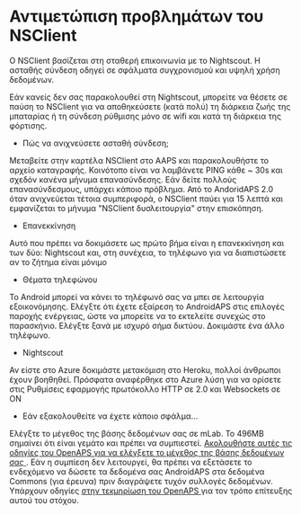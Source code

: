 # Αντιμετώπιση προβλημάτων του NSClient

Ο NSClient βασίζεται στη σταθερή επικοινωνία με το Nightscout. Η ασταθής σύνδεση οδηγεί σε σφάλματα συγχρονισμού και υψηλή χρήση δεδομένων.

Εάν κανείς δεν σας παρακολουθεί στη Nightscout, μπορείτε να θέσετε σε παύση το NSClient για να αποθηκεύσετε (κατά πολύ) τη διάρκεια ζωής της μπαταρίας ή τη σύνδεση ρύθμισης μόνο σε wifi και κατά τη διάρκεια της φόρτισης.

* Πώς να ανιχνεύσετε ασταθή σύνδεση;

Μεταβείτε στην καρτέλα NSClient στο AAPS και παρακολουθήστε το αρχείο καταγραφής. Κοινότοπο είναι να λαμβάνετε PING κάθε ~ 30s και σχεδόν κανένα μήνυμα επανασύνδεσης. Εάν δείτε πολλούς επανασύνδεσμους, υπάρχει κάποιο πρόβλημα. Από το AndoridAPS 2.0 όταν ανιχνεύεται τέτοια συμπεριφορά, ο NSClient παύει για 15 λεπτά και εμφανίζεται το μήνυμα "NSClient δυσλειτουργία" στην επισκόπηση.

* Επανεκκίνηση

Αυτό που πρέπει να δοκιμάσετε ως πρώτο βήμα είναι η επανεκκίνηση και των δύο: Nightscout και, στη συνέχεια, το τηλέφωνο για να διαπιστώσετε αν το ζήτημα είναι μόνιμο

* Θέματα τηλεφώνου

Το Android μπορεί να κάνει το τηλέφωνό σας να μπει σε λειτουργία εξοικονόμησης. Ελέγξτε ότι έχετε εξαίρεση το AndroidAPS στις επιλογές παροχής ενέργειας, ώστε να μπορείτε να το εκτελείτε συνεχώς στο παρασκήνιο. Ελέγξτε ξανά με ισχυρό σήμα δικτύου. Δοκιμάστε ένα άλλο τηλέφωνο.

* Nightscout

Αν είστε στο Azure δοκιμάστε μετακόμιση στο Heroku, πολλοί άνθρωποι έχουν βοηθηθεί. Πρόσφατα αναφέρθηκε στο Azure λύση για να ορίσετε στις Ρυθμίσεις εφαρμογής πρωτόκολλο HTTP σε 2.0 και Websockets σε ON

* Εάν εξακολουθείτε να έχετε κάποιο σφάλμα...

Ελέγξτε το μέγεθος της βάσης δεδομένων σας σε mLab. Το 496MB σημαίνει ότι είναι γεμάτο και πρέπει να συμπιεστεί. [ Ακολουθήστε αυτές τις οδηγίες του OpenAPS για να ελέγξετε το μέγεθος της βάσης δεδομένων σας ](https://openaps.readthedocs.io/en/latest/docs/Troubleshooting/Rig-NS-communications-troubleshooting.html#mlab-maintenance). Εάν η συμπίεση δεν λειτουργεί, θα πρέπει να εξετάσετε το ενδεχόμενο να δώσετε τα δεδομένα σας AndroidAPS στα δεδομένα Commons (για έρευνα) πριν διαγράψετε τυχόν συλλογές δεδομένων. Υπάρχουν οδηγίες [ στην τεκμηρίωση του OpenAPS ](https://openaps.readthedocs.io/en/latest/docs/Give%20Back-Pay%20It%20Forward/data-commons-data-donation.html) για τον τρόπο επίτευξης αυτού του στόχου.